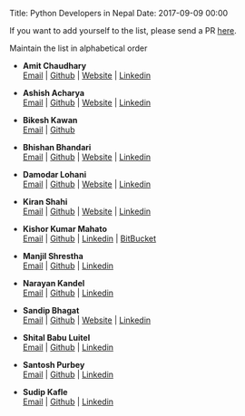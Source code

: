 Title: Python Developers in Nepal
Date: 2017-09-09 00:00

If you want to add yourself to the list, please send a PR [here](https://github.com/PythonNepal/pythonnepal.github.io/blob/source/content/pages/developers.md).

Maintain the list in alphabetical order

- **Amit Chaudhary**  
[Email](mailto:meamitkc@gmail.com) | [Github](https://github.com/amitness) | [Website](https://amitness.com) | [Linkedin](https://www.linkedin.com/in/amitness/)

- **Ashish Acharya**  
[Email](mailto:ashish.acharya14@gmail.com) | [Github](https://github.com/code-geek) | [Website](http://ashishacharya.com) | [Linkedin](https://www.linkedin.com/in/ashishdotpy/)


- **Bikesh Kawan**  
[Email](mailto:bikeshkawang@gmail.com) | [Github](https://github.com/bkawan)

- **Bhishan Bhandari**  
[Email](mailto:bbhishan@gmail.com) | [Github](https://github.com/bhishan) | [Website](http://thetaranights.com) | [Linkedin](https://www.linkedin.com/in/bhishan-bhandari-049800108)


- **Damodar Lohani**  
[Email](mailto:dlohani48@gmail.com) | [Github](https://github.com/lohanidamodar) | [Website](https://dlohani.com.np) | [Linkedin](https://www.linkedin.com/in/lohanidamodar)

- **Kiran Shahi**  
[Email](mailto:kiran.shahi.np@gmail.com) | [Github](https://github.com/kiranshahi) | [Website](http://kirans.me) | [Linkedin](https://www.linkedin.com/in/itskirans/)

- **Kishor Kumar Mahato**  
[Email](mailto:cyberkishor@gmail.com) | [Github](https://github.com/cyberkishor) | [Linkedin](https://www.linkedin.com/in/kishrorkumar/) | [BitBucket](https://bitbucket.org/cyberkishor/)

- **Manjil Shrestha**  
 [Email](mailto:shresthamanjil21@gmail.com) | [Github](https://github.com/smanjil) | [Linkedin](https://www.linkedin.com/in/manjil-shrestha-038527b4/)
 
- **Narayan Kandel**  
[Email](mailto:npk.and@gmail.com) | [Github](https://github.com/nkandel) | [Linkedin](https://www.linkedin.com/in/narayankandel/)

- **Sandip Bhagat**  
[Email](mailto:sandipbgt@gmail.com) | [Github](https://github.com/sandipbgt) | [Website](http://sandipbgt.com) | [Linkedin](https://www.linkedin.com/in/sandipbgt/)


- **Shital Babu Luitel**  
[Email](mailto:ctalluitel@gmail.com) | [Github](https://github.com/shitalluitel) | [Linkedin](https://www.linkedin.com/in/shital-luitel-38363713a/)

- **Santosh Purbey**  
[Email](mailto:purbey.santosh@hotmail.com) | [Github](https://github.com/santoshpurbey) | [Linkedin](https://www.linkedin.com/in/santosh3511/)


- **Sudip Kafle**  
[Email](mailto:soodip.kafle@gmail.com) | [Github](https://github.com/kaflesudip) | [Linkedin](https://www.linkedin.com/in/kaflesudip/)


